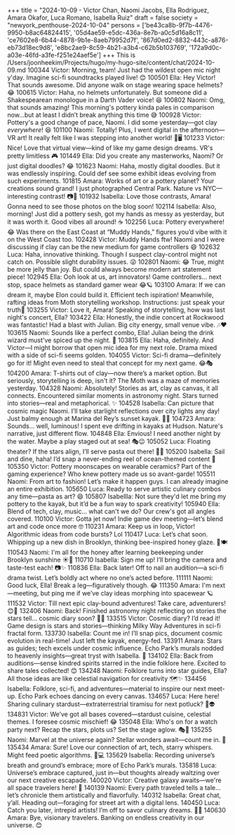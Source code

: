 +++
title = "2024-10-09 - Victor Chan, Naomi Jacobs, Ella Rodriguez, Amara Okafor, Luca Romano, Isabella Ruiz"
draft = false
society = "newyork_penthouse-2024-10-04"
persons = ['be43ca8b-9f7b-4476-9950-b8ac64824415', '05d4ae59-e5dc-436a-8e7b-a0c5d16a8c11', 'ce7602e8-6b44-4878-9b1e-8aeb79952d7f', '867d0ed2-8832-443c-a876-eb73d18ec9d8', 'e8bc2ae9-8c59-4b21-a3b4-c62b5b103769', '172a9d0c-a03e-46fd-a3fe-f251e24aef5e']
+++
This is /Users/joonheekim/Projects/hugo/my-hugo-site/content/chat/2024-10-09.md
100344 Victor: Morning, team! Just had the wildest open mic night y'day. Imagine sci-fi soundtracks played live! 😊
100501 Ella: Hey Victor! That sounds awesome. Did anyone walk on stage wearing space helmets? 😂
100615 Victor: Haha, no helmets unfortunately. But someone did a Shakespearean monologue in a Darth Vader voice! 😆
100802 Naomi: Omg, that sounds amazing! This morning's pottery kinda pales in comparison now...but at least I didn’t break anything this time 😅
100928 Victor: Pottery's a good change of pace, Naomi. I did some yesterday—got clay *everywhere*! 😆
101100 Naomi: Totally! Plus, I went digital in the afternoon—VR art! It really felt like I was stepping into another world! 🎨🖥️
101233 Victor: Nice! Love that virtual view—kind of like my game design dreams. VR's pretty limitless 🎮
101449 Ella: Did you create any masterworks, Naomi? Or just digital doodles? 😂 
101623 Naomi: Haha, mostly digital doodles. But it was endlessly inspiring. Could def see some exhibit ideas evolving from such experiments. 
101815 Amara: Works of art or a pottery planet? Your creations sound grand! I just photographed Central Park. Nature vs NYC—interesting contrast! 📷🌳
101932 Isabella: Love those contrasts, Amara! Gonna need to see those photos on the blog soon!
102114 Isabella: Also, morning! Just did a pottery sesh, got my hands as messy as yesterday, but it was worth it. Good vibes all around! ☕️
102256 Luca: Pottery everywhere! 😂 Was there on the East Coast at “Muddy Hands,” figures you’d vibe with it on the West Coast too.
102428 Victor: Muddy Hands ftw! Naomi and I were discussing if clay can be the new medium for game controllers 😄
102632 Luca: Haha, innovative thinking. Though I suspect clay-control might not catch on. Possible slight durability issues. 😜
102801 Naomi: 😂 True, might be more jelly than joy. But could always become modern art statement piece! 
102945 Ella: Ooh look at us, art innovators! Game controllers... next stop, space helmets as standard gamer wear 😂🪐
103100 Amara: If we can dream it, maybe Elon could build it. Efficient tech ispiration! Meanwhile, rafting ideas from Moth storytelling workshop. Instructions: just speak your truth🌿
103255 Victor: Love it, Amara! Speaking of storytelling, how was last night's concert, Ella?
103422 Ella: Honestly, the indie concert at Rockwood was fantastic! Had a blast with Julian. Big city energy, small venue vibe. 🎶❤️
103615 Naomi: Sounds like a perfect combo, Ella! Julian being the drink wizard must've spiced up the night. 🍹
103815 Ella: Haha, definitely. And Victor—I might borrow that open mic idea for my next role. Drama mixed with a side of sci-fi seems golden.
104055 Victor: Sci-fi drama—definitely go for it! Might even need to steal that concept for my next game. 😂🎭
104200 Amara: T-shirts out of clay—now there’s a market option. But seriously, storytelling is deep, isn't it? The Moth was a maze of memories yesterday.
104328 Naomi: Absolutely! Stories as art, clay as canvas, it all connects. Encountered similar moments in astronomy night. Stars turned into stories—real and metaphorical. ✨
104528 Isabella: Can picture that cosmic magic Naomi. I’ll take starlight reflections over city lights any day! Just balmy enough at Marina del Rey’s sunset kayak. 🌅🛶
104723 Amara: Sounds… well, luminous! I spent eve drifting in kayaks at Hudson. Nature's narrative, just different flow.
104848 Ella: Envious! I need another night by the water. Maybe a play staged out at sea! 🎭😉
105052 Luca: Floating theater? If the stars align, I’ll serve pasta out there! 🌌🍝
105200 Isabella: Sail and dine, haha! I’d snap a never-ending reel of ocean-themed content 📸
105350 Victor: Pottery moonscapes on wearable ceramics? Part of the gaming experience? Who knew pottery made us so avant-garde! 
105511 Naomi: From art to fashion! Let’s make it happen guys. I can already imagine an entire exhibition. 
105650 Luca: Ready to serve artistic culinary combos any time—pasta as art? 😄
105807 Isabellla: Not sure they'd let me bring my pottery to the kayak, but it’d be a fun way to spark creativity! 
105940 Ella: Blend of tech, clay, music... what can't we do? Our crew's got all angles covered.
110100 Victor: Gotta jet now! Indie game dev meeting—let’s blend art and code once more 🤓
110231 Amara: Keep us in loop, Victor! Algorithmic ideas from code bursts? Lol
110417 Luca: Let’s chat soon. Whipping up a new dish in Brooklyn, thinking bee-inspired honey glaze. 🍯🍽️
110543 Naomi: I'm all for the honey after learning beekeeping under Brooklyn sunshine ☀️🐝
110710 Isabella: Sign me up! I’ll bring the camera and taste-test each! 📷✨
110836 Ella: Back later! Off to nail an audition—a sci-fi drama twist. Let’s boldly act where no one’s acted before.
111111 Naomi: Good luck, Ella! Break a leg—figuratively though. 😂
111350 Amara: I'm next—meeting, but ping me if we’ve clay ideas morphing into spacewear 🪐
111532 Victor: Till next epic clay-bound adventures! Take care, adventurers! 😊🚀
132406 Naomi: Back! Finished astronomy night reflecting on stories the stars tell... cosmic diary soon? 🌌📖
133515 Victor: Cosmic diary? I’d read it! Game design is stars and stories—thinking Milky Way Adventures in sci-fi fractal form.
133730 Isabella: Count me in! I’ll snap pics, document cosmic evolution in real-time! Just left the kayak, energy-fed.
133911 Amara: Stars as guides; tech excels under cosmic influence. Echo Park’s murals nodded to heavenly insights—great tryst with Isabella. 🎨
134102 Ella: Back from auditions—sense kindred spirits starred in the indie folklore here. Excited to share tales collected! 😊
134248 Naomi: Folklore turns into star guides, Ella? All those ideas are like celestial navigation for creativity 🗺️✨
134456 Isabella: Folklore, sci-fi, and adventures—material to inspire our next meet-up. Echo Park echoes dancing on every canvas.
134657 Luca: Here here! Sharing culinary stardust—extraterrestrial tiramisu for next potluck? 🍮👽
134831 Victor: We’ve got all bases covered—stardust cuisine, celestial themes. I foresee cosmic mischief! 😂
135048 Ella: Who's on for a watch party next? Recap the stars, plots us? Set the stage aglow. 🎭🌌
135255 Naomi: Marvel at the universe again? Stellar wonders await—count me in. 🎨
135434 Amara: Sure! Love our connection of art, tech, starry whispers. Might feed poetic algorithms. 🌿💻
135629 Isabella: Recording universe’s breath and ground’s embrace; more of Echo Park’s murals.
135818 Luca: Universe’s embrace captured, just in—but thoughts already waltzing over our next creative escapade.
140020 Victor: Creative galaxy awaits—we're all space travelers here! 🌌
140139 Naomi: Every path traveled tells a tale…let’s chronicle them artistically and flavorfully.
140312 Isabella: Great chat, y’all. Heading out—foraging for street art with a digital lens.
140450 Luca: Catch you later, intrepid artists! I’m off to savor culinary dreams. 🍝🌟
140630 Amara: Bye, visionary travelers. Banking on endless creativity in our universe. 😊
